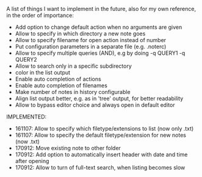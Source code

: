 A list of things I want to implement in the future, also for my own reference, in 
the order of importance:

- Add option to change default action when no arguments are given
- Allow to specify in which directory a new note goes
- Allow to specify filename for open action instead of number
- Put configuration parameters in a separate file (e.g. .noterc)
- Allow to specify multiple queries (AND), e.g by doing -q QUERY1 -q QUERY2
- Allow to search only in a specific subdirectory
- color in the list output 
- Enable auto completion of actions
- Enable auto completion of filenames
- Make number of notes in history configurable
- Align list output better, e.g. as in 'tree' output, for better readability
- Allow to bypass editor choice and always open in default editor

IMPLEMENTED:
- 161107: Allow to specify which filetype/extensions to list (now only .txt)
- 161107: Allow to specify the default filetype/extension for new notes (now .txt)
- 170912: Move existing note to other folder
- 170912: Add option to automatically insert header with date and time after opening
- 170912: Allow to turn of full-text search, when listing becomes slow
